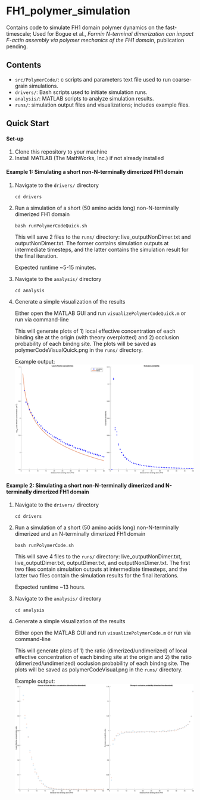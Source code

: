 # FH1_polymer_simulation

Contains code to simulate FH1 domain polymer dynamics on the fast-timescale; Used for Bogue et al., *Formin N-terminal dimerization can impact F-actin assembly via polymer mechanics of the FH1 domain*, publication pending.

## Contents

* ``src/PolymerCode/``: c scripts and parameters text file used to run coarse-grain simulations.
* ``drivers/``: Bash scripts used to initiate simulation runs.
* ``analysis/``: MATLAB scripts to analyze simulation results.
* ``runs/``: simulation output files and visualizations; includes example files.

## Quick Start

#### Set-up

1. Clone this repository to your machine
2. Install MATLAB (The MathWorks, Inc.) if not already installed

#### Example 1: Simulating a short non-N-terminally dimerized FH1 domain

1. Navigate to the ``drivers/`` directory

   ```
   cd drivers
   ```
2. Run a simulation of a short (50 amino acids long) non-N-terminally dimerized FH1 domain

   ```
   bash runPolymerCodeQuick.sh
   ```

   This will save 2 files to the ``runs/`` directory: live_outputNonDimer.txt and outputNonDimer.txt. The former contains simulation outputs at intermediate timesteps, and the latter contains the simulation result for the final iteration.

   Expected runtime ~5-15 minutes.
3. Navigate to the ``analysis/`` directory

   ```
   cd analysis
   ```
4. Generate a simple visualization of the results

   Either open the MATLAB GUI and run ``visualizePolymerCodeQuick.m`` or run via command-line

   This will generate plots of 1) local effective concentration of each binding site at the origin (with theory overplotted) and 2) occlusion probability of each bindng site. The plots will be saved as polymerCodeVisualQuick.png in the ``runs/`` directory.
    
   Example output:
   ![plot of local effective concentration ratio and occlusion probability ratio](runs/polymerCodeVisualQuick_example.png)

#### Example 2: Simulating a short non-N-terminally dimerized and N-terminally dimerized FH1 domain

1. Navigate to the ``drivers/`` directory

   ```
   cd drivers
   ```
2. Run a simulation of a short (50 amino acids long) non-N-terminally dimerized and an N-terminally dimerized FH1 domain

   ```
   bash runPolymerCode.sh
   ```
   This will save 4 files to the ``runs/`` directory: live_outputNonDimer.txt, live_outputDimer.txt, outputDimer.txt, and outputNonDimer.txt. The first two files contain simulation outputs at intermediate timesteps, and the latter two files contain the simulation results for the final iterations.

   Expected runtime ~13 hours.
3. Navigate to the ``analysis/`` directory

   ```
   cd analysis
   ```
4. Generate a simple visualization of the results

   Either open the MATLAB GUI and run ``visualizePolymerCode.m`` or run via command-line

   This will generate plots of 1) the ratio (dimerized/undimerized) of local effective concentration of each binding site at the origin and 2) the ratio (dimerized/undimerized) occlusion probability of each bindng site. The plots will be saved as polymerCodeVisual.png in the ``runs/`` directory.

   Example output:
![plot of local effective concentration ratio and occlusion probability ratio](runs/polymerCodeVisual_example.png)